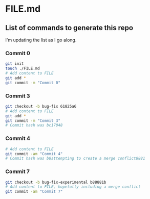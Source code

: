 # FILE.md

## List of commands to generate this repo

I'm updating the list as I go along.

### Commit 0

```sh
git init
touch ./FILE.md
# Add content to FILE
git add *
git commit -m "Commit 0"
```

### Commit 3

```sh
git checkout -b bug-fix 61825a6
# Add content to FILE
git add *
git commit -m "Commit 3"
# Commit hash was bc17048
```

### Commit 4 

```sh
# Add content to FILE
git commit -am "Commit 4"
# Commit hash was b8attempting to create a merge conflict8881
```

### Commit 7

```sh
git checkout -b bug-fix-experimental b88881b
# Add content to FILE, hopefully including a merge conflict
git commit -am "Commit 7"
```
